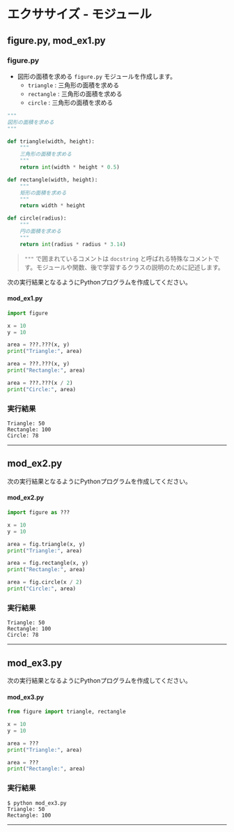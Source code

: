 # エクササイズ - モジュール

## figure.py, mod_ex1.py

### figure.py

* 図形の面積を求める `figure.py` モジュールを作成します。
  + `triangle` : 三角形の面積を求める
  + `rectangle` : 三角形の面積を求める
  + `circle` : 三角形の面積を求める

``` python
"""
図形の面積を求める
"""

def triangle(width, height):
    """
    三角形の面積を求める
    """
    return int(width * height * 0.5)

def rectangle(width, height):
    """
    矩形の面積を求める
    """
    return width * height

def circle(radius):
    """
    円の面積を求める
    """
    return int(radius * radius * 3.14)
```

> `"""` で囲まれているコメントは `docstring` と呼ばれる特殊なコメントです。モジュールや関数、後で学習するクラスの説明のために記述します。

次の実行結果となるようにPythonプログラムを作成してください。

#### mod_ex1.py

``` python
import figure

x = 10
y = 10

area = ???.???(x, y)
print("Triangle:", area)

area = ???.???(x, y)
print("Rectangle:", area)

area = ???.???(x / 2)
print("Circle:", area)
```

### 実行結果

``` 
Triangle: 50
Rectangle: 100
Circle: 78
```

---

## mod_ex2.py

次の実行結果となるようにPythonプログラムを作成してください。

#### mod_ex2.py

``` python
import figure as ???

x = 10
y = 10

area = fig.triangle(x, y)
print("Triangle:", area)

area = fig.rectangle(x, y)
print("Rectangle:", area)

area = fig.circle(x / 2)
print("Circle:", area)
```

### 実行結果

``` 
Triangle: 50
Rectangle: 100
Circle: 78
```

---

## mod_ex3.py

次の実行結果となるようにPythonプログラムを作成してください。

#### mod_ex3.py

``` python
from figure import triangle, rectangle

x = 10
y = 10

area = ???
print("Triangle:", area)

area = ???
print("Rectangle:", area)
```

### 実行結果

``` 
$ python mod_ex3.py
Triangle: 50
Rectangle: 100
```

---

